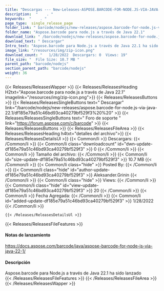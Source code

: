 ```yaml
---
title: "Descargas --- New-Leleases-ASPOSE.BARCODE-FOR-NODE.JS-VIA-JAVA-22.1." 
description:  "    . " 
keywords:  "    . " 
page_type:  single_release_page
folder_link: " barcode/nodejs/new-releases/aspose.barcode-for-node.js-via-java-22.1/"
folder_name: "Aspose.barcode para node.js a través de Java 22.1"
download_link: " /barcode/nodejs/new-releases/aspose.barcode-for-node.js-via-java-22.1/df185e79a51c46bd93ca40279bf529f3"
download_text: " Descargar"
Intro_text: "Aspose.barcode para Node.js a través de Java 22.1 ha sido lanzado"
image_link: "/resources/img/zip-icon.png"
download_count: "   1/28/2022  Descargars: 0  Views: 19"
file_size: "  File Size: 10.7 MB "
parent_path: "barcode/nodejs"
section_parent_path: "barcode/nodejs"
weight: 36
---
```


{{< Releases/ReleasesWapper >}}
  {{< Releases/ReleasesHeading H2txt="Aspose.barcode para node.js a través de Java 22.1" imagelink="/resources/img/zip-icon.png">}}
  {{< Releases/ReleasesButtons >}}
    {{< Releases/ReleasesSingleButtons text=" Descargar" link="/barcode/nodejs/new-releases/aspose.barcode-for-node.js-via-java-22.1/df185e79a51c46bd93ca40279bf529f3%20%20" >}}
    {{< Releases/ReleasesSingleButtons text=" Foro de soporte " link="https://forum.aspose.com/c/barcode" >}}
  {{< Releases/ReleasesButtons >}}
  {{< Releases/ReleasesFileArea >}}
    {{< Releases/ReleasesHeading h4txt="detalles del archivo">}}
    {{< Releases/ReleasesDetailsUl >}}
            {{< Common/li  >}} Descargars: {{< /Common/li >}} 
      {{< Common/li class="downloadcount" id="dwn-update-df185e79a51c46bd93ca40279bf529f3" >}} 0 {{< /Common/li >}} 
      {{< Common/li  >}} Tamaño del archivo: {{< /Common/li >}} 
      {{< Common/li id="size-update-df185e79a51c46bd93ca40279bf529f3" >}} 10.7 MB {{< /Common/li >}} 
      {{< Common/li  class="hide" >}} Posted By: {{< /Common/li >}} 
      {{< Common/li class="hide" id="author-update-df185e79a51c46bd93ca40279bf529f3" >}} Aleksander.Grinin {{< /Common/li >}} 
      {{< Common/li class="hide"  >}} Views: {{< /Common/li >}} 
      {{< Common/li class="hide" id="view-update-df185e79a51c46bd93ca40279bf529f3" >}} 20 {{< /Common/li >}} 
      {{< Common/li  >}} Fecha Agregada: {{< /Common/li >}} 
      {{< Common/li id="added-update-df185e79a51c46bd93ca40279bf529f3" >}} 1/28/2022 {{< /Common/li >}} 

    {{< /Releases/ReleasesDetailsUl >}}

  {{< Releases/ReleasesFileFeatures >}}
      <h4>Notas de lanzamiento</h4><div><a href="https://docs.aspose.com/barcode/java/aspose-barcode-for-node-js-via-java-22-1/">https://docs.aspose.com/barcode/java/aspose-barcode-for-node-js-via-java-22-1/</a></div><h4>Descripción</h4><div class="HTMLDescription">Aspose.barcode para Node.js a través de Java 22.1 ha sido lanzado</div>
  {{< /Releases/ReleasesFileFeatures >}}
 {{< /Releases/ReleasesFileArea >}}
{{< /Releases/ReleasesWapper >}}


